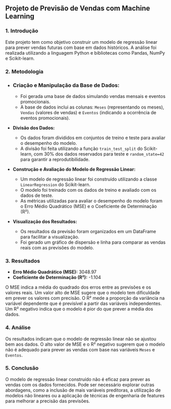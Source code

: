 ## **Projeto de Previsão de Vendas com Machine Learning**

### **1\. Introdução**

Este projeto tem como objetivo construir um modelo de regressão linear para prever vendas futuras com base em dados históricos. A análise foi realizada utilizando a linguagem Python e bibliotecas como Pandas, NumPy e Scikit-learn.

### **2\. Metodologia**

* ### **Criação e Manipulação da Base de Dados:**

  * Foi gerada uma base de dados simulando vendas mensais e eventos promocionais.  
  * A base de dados inclui as colunas: `Meses` (representando os meses), `Vendas` (valores de vendas) e `Eventos` (indicando a ocorrência de eventos promocionais).  
* **Divisão dos Dados:**  
  * Os dados foram divididos em conjuntos de treino e teste para avaliar o desempenho do modelo.  
  * A divisão foi feita utilizando a função `train_test_split` do Scikit-learn, com 30% dos dados reservados para teste e `random_state=42` para garantir a reprodutibilidade.  
* **Construção e Avaliação do Modelo de Regressão Linear:**  
  * Um modelo de regressão linear foi construído utilizando a classe `LinearRegression` do Scikit-learn.  
  * O modelo foi treinado com os dados de treino e avaliado com os dados de teste.  
  * As métricas utilizadas para avaliar o desempenho do modelo foram o Erro Médio Quadrático (MSE) e o Coeficiente de Determinação (R²).  
* **Visualização dos Resultados:**  
  * Os resultados da previsão foram organizados em um DataFrame para facilitar a visualização.  
  * Foi gerado um gráfico de dispersão e linha para comparar as vendas reais com as previsões do modelo.

### **3\. Resultados**

* **Erro Médio Quadrático (MSE):** 3048.97  
* **Coeficiente de Determinação (R²):** \-1.104

O MSE indica a média do quadrado dos erros entre as previsões e os valores reais. Um valor alto de MSE sugere que o modelo tem dificuldade em prever os valores com precisão. O R² mede a proporção da variância na variável dependente que é previsível a partir das variáveis independentes. Um R² negativo indica que o modelo é pior do que prever a média dos dados.

### **4\. Análise**

Os resultados indicam que o modelo de regressão linear não se ajustou bem aos dados. O alto valor de MSE e o R² negativo sugerem que o modelo não é adequado para prever as vendas com base nas variáveis `Meses` e `Eventos`.

### **5\. Conclusão**

O modelo de regressão linear construído não é eficaz para prever as vendas com os dados fornecidos. Pode ser necessário explorar outras abordagens, como a inclusão de mais variáveis preditoras, a utilização de modelos não lineares ou a aplicação de técnicas de engenharia de features para melhorar a precisão das previsões.
